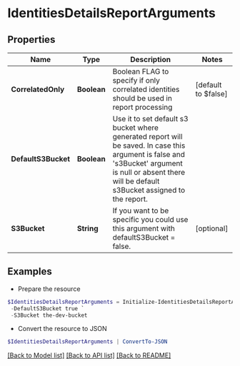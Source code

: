 # IdentitiesDetailsReportArguments
## Properties

Name | Type | Description | Notes
------------ | ------------- | ------------- | -------------
**CorrelatedOnly** | **Boolean** | Boolean FLAG to specify if only correlated identities should be used in report processing | [default to $false]
**DefaultS3Bucket** | **Boolean** | Use it to set default s3 bucket where generated report will be saved.  In case this argument is false and &#39;s3Bucket&#39; argument is null or absent there will be default s3Bucket assigned to the report. | 
**S3Bucket** | **String** | If you want to be specific you could use this argument with defaultS3Bucket &#x3D; false. | [optional] 

## Examples

- Prepare the resource
```powershell
$IdentitiesDetailsReportArguments = Initialize-IdentitiesDetailsReportArguments  -CorrelatedOnly true `
 -DefaultS3Bucket true `
 -S3Bucket the-dev-bucket
```

- Convert the resource to JSON
```powershell
$IdentitiesDetailsReportArguments | ConvertTo-JSON
```

[[Back to Model list]](../README.md#documentation-for-models) [[Back to API list]](../README.md#documentation-for-api-endpoints) [[Back to README]](../README.md)

